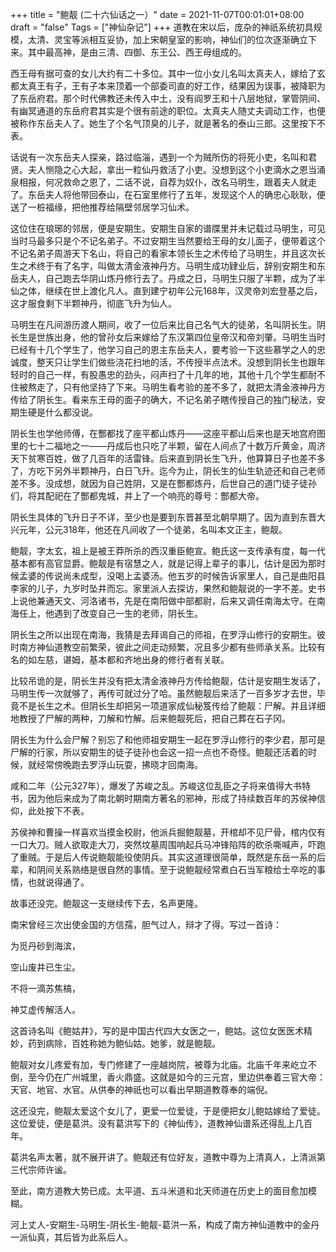 +++
title = "鲍靓 (二十六仙话之一）"
date = 2021-11-07T00:01:01+08:00
draft = "false"
Tags = ["神仙杂记"]
+++
道教在宋以后，庞杂的神祇系统初具规模，太清、灵宝等派相互妥协，加上宋朝皇室的影响，神仙们的位次逐渐确立下来。其中最高神，是由三清、四御、东王公、西王母组成的。

西王母有据可查的女儿大约有二十多位。其中一位小女儿名叫太真夫人，嫁给了玄都太真王有子，王有子本来顶着一个部委司直的好工作，结果因为误事，被降职为了东岳府君。那个时代佛教还未传入中土，没有阎罗王和十八层地狱，掌管阴间、有幽冥通道的东岳府君其实是个很有前途的职位。太真夫人随丈夫调动工作，也便被称作东岳夫人了。她生了个名气顶臭的儿子，就是著名的泰山三郎。这里按下不表。

话说有一次东岳夫人探亲，路过临淄，遇到一个为贼所伤的将死小吏，名叫和君贤。夫人恻隐之心大起，拿出一粒仙丹救活了小吏。没想到这个小吏滴水之恩当涌泉相报，何况救命之恩了，二话不说，自荐为奴仆，改名马明生，跟着夫人就走了。东岳夫人将他带回泰山，在石室里修行了五年，发现这个人的确忠心耿耿，便送了一桩福缘，把他推荐给隔壁邻居学习仙术。

这位住在琅琊的邻居，便是安期生。安期生自家的谱牒里并未记载过马明生，可见当时马最多只是个不记名弟子。不过安期生当然要给王母的女儿面子，便带着这个不记名弟子周游天下名山，将自己的看家本领长生之术传给了马明生，并且这次长生之术终于有了名字，叫做太清金液神丹方。马明生成功肄业后，辞别安期生和东岳夫人，自己跑去华阴山炼丹修行去了。丹成之日，马明生只服了半颗，成为了半仙之体，继续在世上渡化凡人。直到建宁初年公元168年，汉灵帝刘宏登基之后，这才服食剩下半颗神丹，彻底飞升为仙人。

马明生在凡间游历渡人期间，收了一位后来比自己名气大的徒弟，名叫阴长生。阴长生是世族出身，他的曾孙女后来嫁给了东汉第四位皇帝汉和帝刘肇。马明生当时已经有十几个学生了，他学习自己的恩主东岳夫人，要考验一下这些慕学之人的忠诚度，整天只让学生们做些浇花扫地的活，不传授半点法术。没想到阴长生也跟年轻时的自己一样，有股愚忠的劲头，闷声扫了十几年的地，其他十几个学生都耐不住被熬走了，只有他坚持了下来。马明生看考验的差不多了，就把太清金液神丹方传给了阴长生。看来东王母的面子的确大，不记名弟子瞎传授自己的独门秘法，安期生硬是什么都没说。

阴长生也学他师傅，在酆都找了座平都山炼丹——这座平都山后来也是天地宫府图里的七十二福地之一——丹成后也只吃了半颗，留在人间点了十数万斤黄金，周济天下贫寒百姓，做了几百年的活雷锋。后来直到阴长生飞升，他算算日子也差不多了，方吃下另外半颗神丹，白日飞升。迄今为止，阴长生的仙生轨迹还和自己老师差不多。没成想，就因为自己姓阴，又是在酆都炼丹，后世自己的道门徒子徒孙们，将其配祀在了酆都鬼城，并上了一个响亮的尊号：酆都大帝。

阴长生具体的飞升日子不详，至少也是要到东晋甚至北朝早期了。因为直到东晋大兴元年，公元318年，他还在凡间收了一个徒弟，名叫本文正主，鲍靓。

鲍靓，字太玄，祖上是被王莽所杀的西汉重臣鲍宣。鲍氏这一支传承有度，每一代基本都有高官显爵。鲍靓是有宿慧之人，就是记得上辈子的事儿，估计是因为那时候孟婆的传说尚未成型，没喝上孟婆汤。他五岁的时候告诉家里人，自己是曲阳县李家的儿子，九岁时坠井而忘。家里派人去探访，果然和鲍靓说的一字不差。史书上说他兼通天文、河洛诸书，先是在南阳做中部都尉，后来又调任南海太守。在南海任上，他遇到了改变自己一生的老师，阴长生。

阴长生之所以出现在南海，我猜是去拜谒自己的师祖，在罗浮山修行的安期生。彼时南方神仙道教空前繁荣，彼此之间走动频繁，况且多少都有些师承关系。比较有名的如左慈，谌姆，基本都和齐地出身的修行者有关联。

比较吊诡的是，阴长生并没有把太清金液神丹方传给鲍靓，估计是安期生发话了，马明生传一次就够了，再传可就过分了哈。虽然鲍靓后来活了一百多岁才去世，毕竟不是长生之术。但阴长生却把另一项道家成仙秘笈传给了鲍靓：尸解。并且详细地教授了尸解的两种，刀解和竹解。后来鲍靓死后，把自己葬在石子冈。

阴长生为什么会尸解？别忘了和他师祖安期生一起在罗浮山修行的李少君，那可是尸解的行家，所以安期生的徒子徒孙也会这一招一点也不奇怪。鲍靓还活着的时候，就经常傍晚跑去罗浮山玩耍，拂晓才回南海。

咸和二年（公元327年），爆发了苏峻之乱。苏峻这位乱臣之子将来值得大书特书，因为他后来成为了南北朝时期南方著名的邪神，形成了持续数百年的苏侯神信仰，此处按下不表。

苏侯神和曹操一样喜欢当摸金校尉，他派兵掘鲍靓墓，开棺却不见尸骨，棺内仅有一口大刀。贼人欲取走大刀，突然坟墓周围响起兵马冲锋陷阵的砍杀嘶喊声，吓跑了重贼。于是后人传说鲍靓能役使阴兵。其实这道理很简单，既然是东岳一系的后辈，和阴间关系熟络是很自然的事情。至于说鲍靓经常煮白石当军粮给士卒吃的事情，也就说得通了。

故事还没完。鲍靓这一支继续传下去，名声更隆。

  

南宋曾经三次出使金国的方信孺，胆气过人，辩才了得。写过一首诗：

为觅丹砂到海滨，

空山废井已生尘。

不将一滴苏焦槁，

神艾虚传解活人。

这首诗名叫《鲍姑井》，写的是中国古代四大女医之一，鲍姑。这位女医医术精妙，药到病除，百姓称她为鲍仙姑。她爹，就是鲍靓。

鲍靓对女儿疼爱有加，专门修建了一座越岗院，被尊为北庙。北庙千年来屹立不倒，至今仍在广州城里，香火鼎盛。这就是如今的三元宫，里边供奉着三官大帝：天官、地官、水官。从供奉的神祇也可以看出早期道教尊奉的端倪。

这还没完，鲍靓太爱这个女儿了，更爱一位爱徒，于是便把女儿鲍姑嫁给了爱徒。这位爱徒，便是葛洪。没有葛洪写下的《神仙传》，道教神仙谱系还得乱上几百年。

葛洪名声太著，就不展开讲了。鲍靓还有位好友，道教中尊为上清真人，上清派第三代宗师许谧。

至此，南方道教大势已成。太平道、五斗米道和北天师道在历史上的面目愈加模糊。

河上丈人-安期生-马明生-阴长生-鲍靓-葛洪一系，构成了南方神仙道教中的金丹一派仙真，其后皆为此系后人。
